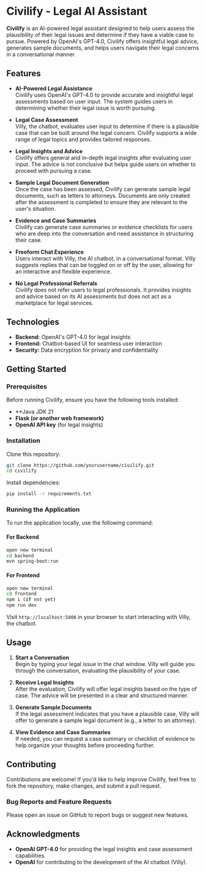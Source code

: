 # Civilify - Legal AI Assistant

**Civilify** is an AI-powered legal assistant designed to help users assess the plausibility of their legal issues and determine if they have a viable case to pursue. Powered by OpenAI's GPT-4.0, Civilify offers insightful legal advice, generates sample documents, and helps users navigate their legal concerns in a conversational manner.

## Features
- **AI-Powered Legal Assistance**  
  Civilify uses OpenAI's GPT-4.0 to provide accurate and insightful legal assessments based on user input. The system guides users in determining whether their legal issue is worth pursuing.

- **Legal Case Assessment**  
  Villy, the chatbot, evaluates user input to determine if there is a plausible case that can be built around the legal concern. Civilify supports a wide range of legal topics and provides tailored responses.

- **Legal Insights and Advice**  
  Civilify offers general and in-depth legal insights after evaluating user input. The advice is not conclusive but helps guide users on whether to proceed with pursuing a case.

- **Sample Legal Document Generation**  
  Once the case has been assessed, Civilify can generate sample legal documents, such as letters to attorneys. Documents are only created after the assessment is completed to ensure they are relevant to the user's situation.

- **Evidence and Case Summaries**  
  Civilify can generate case summaries or evidence checklists for users who are deep into the conversation and need assistance in structuring their case.

- **Freeform Chat Experience**  
  Users interact with Villy, the AI chatbot, in a conversational format. Villy suggests replies that can be toggled on or off by the user, allowing for an interactive and flexible experience.

- **No Legal Professional Referrals**  
  Civilify does not refer users to legal professionals. It provides insights and advice based on its AI assessments but does not act as a marketplace for legal services.

## Technologies
- **Backend:** OpenAI's GPT-4.0 for legal insights
- **Frontend:** Chatbot-based UI for seamless user interaction
- **Security:** Data encryption for privacy and confidentiality

## Getting Started

### Prerequisites
Before running Civilify, ensure you have the following tools installed:

- **Java JDK 21
- **Flask (or another web framework)**
- **OpenAI API key** (for legal insights)

### Installation
Clone this repository:

```bash
git clone https://github.com/yourusername/civilify.git
cd civilify
```

Install dependencies:

```bash
pip install -r requirements.txt
```

### Running the Application
To run the application locally, use the following command:

#### For Backend ####
```bash
open new terminal
cd backend
mvn spring-boot:run
```

#### For Frontend ####
```bash
open new terminal
cd frontend
npm i (if not yet)
npm run dev
```

Visit `http://localhost:5000` in your browser to start interacting with Villy, the chatbot.

## Usage
1. **Start a Conversation**  
   Begin by typing your legal issue in the chat window. Villy will guide you through the conversation, evaluating the plausibility of your case.

2. **Receive Legal Insights**  
   After the evaluation, Civilify will offer legal insights based on the type of case. The advice will be presented in a clear and structured manner.

3. **Generate Sample Documents**  
   If the legal assessment indicates that you have a plausible case, Villy will offer to generate a sample legal document (e.g., a letter to an attorney).

4. **View Evidence and Case Summaries**  
   If needed, you can request a case summary or checklist of evidence to help organize your thoughts before proceeding further.

## Contributing
Contributions are welcome! If you'd like to help improve Civilify, feel free to fork the repository, make changes, and submit a pull request.

### Bug Reports and Feature Requests
Please open an issue on GitHub to report bugs or suggest new features.

## Acknowledgments
- **OpenAI GPT-4.0** for providing the legal insights and case assessment capabilities.
- **OpenAI** for contributing to the development of the AI chatbot (Villy).
